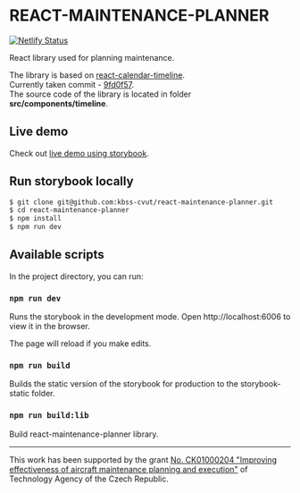 # REACT-MAINTENANCE-PLANNER
[![Netlify Status](https://api.netlify.com/api/v1/badges/3169f575-1d8c-4b1d-a8b7-b229dea0f5ef/deploy-status)](https://app.netlify.com/sites/react-maintenance-planner/deploys)

React library used for planning maintenance.

The library is based on [react-calendar-timeline](https://github.com/namespace-ee/react-calendar-timeline). <br/>
Currently taken commit - [9fd0f57](https://github.com/kbss-cvut/react-calendar-timeline/commit/9fd0f57f905bbffdd520a60a28cf93323704e057). <br/>
The source code of the library is located in folder **src/components/timeline**.

## Live demo
Check out [live demo using storybook](https://react-maintenance-planner.netlify.app/).

## Run storybook locally
```sh
$ git clone git@github.com:kbss-cvut/react-maintenance-planner.git
$ cd react-maintenance-planner
$ npm install
$ npm run dev
```

## Available scripts
In the project directory, you can run:

### `npm run dev`

Runs the storybook in the development mode.
Open http://localhost:6006 to view it in the browser.

The page will reload if you make edits.

### `npm run build`

Builds the static version of the storybook for production to the storybook-static folder.

### `npm run build:lib`

Build react-maintenance-planner library.

-----
This work has been supported by the grant [No. CK01000204 "Improving effectiveness of aircraft maintenance planning and execution"](https://starfos.tacr.cz/en/project/CK01000204) of Technology Agency of the Czech Republic.
